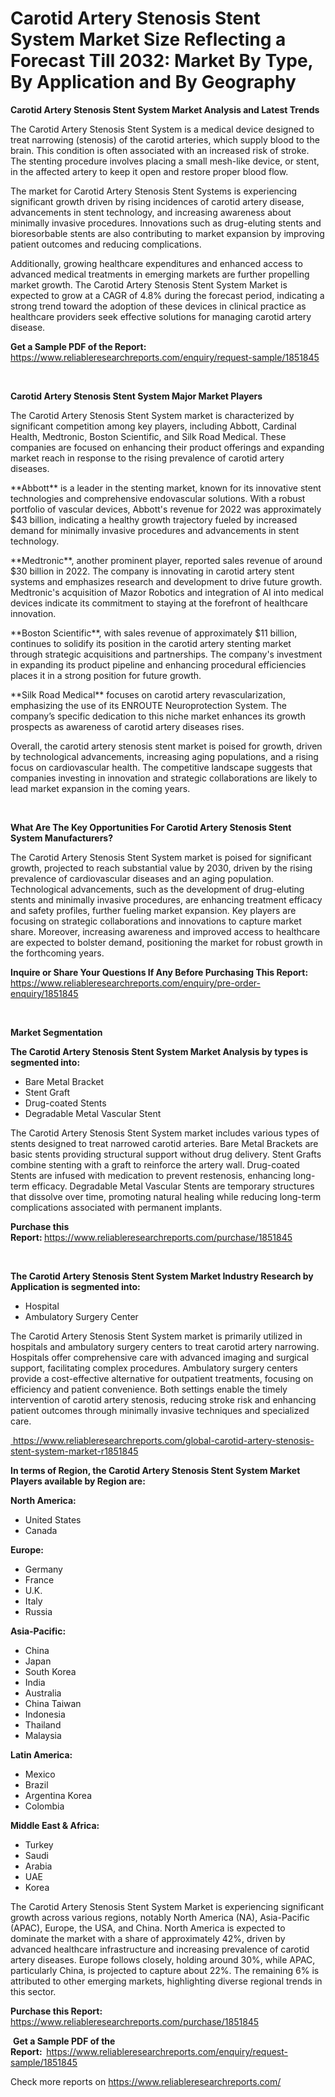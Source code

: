 <p><h1>Carotid Artery Stenosis Stent System Market Size Reflecting a Forecast Till 2032: Market By Type, By Application and By Geography</h1></p><p><strong>Carotid Artery Stenosis Stent System Market Analysis and Latest Trends</strong></p>
<p><p>The Carotid Artery Stenosis Stent System is a medical device designed to treat narrowing (stenosis) of the carotid arteries, which supply blood to the brain. This condition is often associated with an increased risk of stroke. The stenting procedure involves placing a small mesh-like device, or stent, in the affected artery to keep it open and restore proper blood flow. </p><p>The market for Carotid Artery Stenosis Stent Systems is experiencing significant growth driven by rising incidences of carotid artery disease, advancements in stent technology, and increasing awareness about minimally invasive procedures. Innovations such as drug-eluting stents and bioresorbable stents are also contributing to market expansion by improving patient outcomes and reducing complications. </p><p>Additionally, growing healthcare expenditures and enhanced access to advanced medical treatments in emerging markets are further propelling market growth. The Carotid Artery Stenosis Stent System Market is expected to grow at a CAGR of 4.8% during the forecast period, indicating a strong trend toward the adoption of these devices in clinical practice as healthcare providers seek effective solutions for managing carotid artery disease.</p></p>
<p><strong>Get a Sample PDF of the Report:&nbsp;</strong> <a href="https://www.reliableresearchreports.com/enquiry/request-sample/1851845?utm_campaign=2009&utm_medium=2&utm_source=Github&utm_content=ia&utm_term=15022025&utm_id=carotid-artery-stenosis-stent-system">https://www.reliableresearchreports.com/enquiry/request-sample/1851845</a></p>
<p>&nbsp;</p>
<p><strong>Carotid Artery Stenosis Stent System Major Market Players</strong></p>
<p><p>The Carotid Artery Stenosis Stent System market is characterized by significant competition among key players, including Abbott, Cardinal Health, Medtronic, Boston Scientific, and Silk Road Medical. These companies are focused on enhancing their product offerings and expanding market reach in response to the rising prevalence of carotid artery diseases.</p><p>**Abbott** is a leader in the stenting market, known for its innovative stent technologies and comprehensive endovascular solutions. With a robust portfolio of vascular devices, Abbott's revenue for 2022 was approximately $43 billion, indicating a healthy growth trajectory fueled by increased demand for minimally invasive procedures and advancements in stent technology.</p><p>**Medtronic**, another prominent player, reported sales revenue of around $30 billion in 2022. The company is innovating in carotid artery stent systems and emphasizes research and development to drive future growth. Medtronic's acquisition of Mazor Robotics and integration of AI into medical devices indicate its commitment to staying at the forefront of healthcare innovation.</p><p>**Boston Scientific**, with sales revenue of approximately $11 billion, continues to solidify its position in the carotid artery stenting market through strategic acquisitions and partnerships. The company's investment in expanding its product pipeline and enhancing procedural efficiencies places it in a strong position for future growth.</p><p>**Silk Road Medical** focuses on carotid artery revascularization, emphasizing the use of its ENROUTE Neuroprotection System. The company’s specific dedication to this niche market enhances its growth prospects as awareness of carotid artery diseases rises.</p><p>Overall, the carotid artery stenosis stent market is poised for growth, driven by technological advancements, increasing aging populations, and a rising focus on cardiovascular health. The competitive landscape suggests that companies investing in innovation and strategic collaborations are likely to lead market expansion in the coming years.</p></p>
<p>&nbsp;</p>
<p><strong>What Are The Key Opportunities For Carotid Artery Stenosis Stent System Manufacturers?</strong></p>
<p><p>The Carotid Artery Stenosis Stent System market is poised for significant growth, projected to reach substantial value by 2030, driven by the rising prevalence of cardiovascular diseases and an aging population. Technological advancements, such as the development of drug-eluting stents and minimally invasive procedures, are enhancing treatment efficacy and safety profiles, further fueling market expansion. Key players are focusing on strategic collaborations and innovations to capture market share. Moreover, increasing awareness and improved access to healthcare are expected to bolster demand, positioning the market for robust growth in the forthcoming years.</p></p>
<p><strong>Inquire or Share Your Questions If Any Before Purchasing This Report:</strong> <a href="https://www.reliableresearchreports.com/enquiry/pre-order-enquiry/1851845?utm_campaign=2009&utm_medium=2&utm_source=Github&utm_content=ia&utm_term=15022025&utm_id=carotid-artery-stenosis-stent-system">https://www.reliableresearchreports.com/enquiry/pre-order-enquiry/1851845</a></p>
<p>&nbsp;</p>
<p><strong>Market Segmentation</strong></p>
<p><strong>The Carotid Artery Stenosis Stent System Market Analysis by types is segmented into:</strong></p>
<p><ul><li>Bare Metal Bracket</li><li>Stent Graft</li><li>Drug-coated Stents</li><li>Degradable Metal Vascular Stent</li></ul></p>
<p><p>The Carotid Artery Stenosis Stent System market includes various types of stents designed to treat narrowed carotid arteries. Bare Metal Brackets are basic stents providing structural support without drug delivery. Stent Grafts combine stenting with a graft to reinforce the artery wall. Drug-coated Stents are infused with medication to prevent restenosis, enhancing long-term efficacy. Degradable Metal Vascular Stents are temporary structures that dissolve over time, promoting natural healing while reducing long-term complications associated with permanent implants.</p></p>
<p><strong>Purchase this Report:&nbsp;</strong><a href="https://www.reliableresearchreports.com/purchase/1851845?utm_campaign=2009&utm_medium=2&utm_source=Github&utm_content=ia&utm_term=15022025&utm_id=carotid-artery-stenosis-stent-system">https://www.reliableresearchreports.com/purchase/1851845</a></p>
<p>&nbsp;</p>
<p><strong>The Carotid Artery Stenosis Stent System Market Industry Research by Application is segmented into:</strong></p>
<p><ul><li>Hospital</li><li>Ambulatory Surgery Center</li></ul></p>
<p><p>The Carotid Artery Stenosis Stent System market is primarily utilized in hospitals and ambulatory surgery centers to treat carotid artery narrowing. Hospitals offer comprehensive care with advanced imaging and surgical support, facilitating complex procedures. Ambulatory surgery centers provide a cost-effective alternative for outpatient treatments, focusing on efficiency and patient convenience. Both settings enable the timely intervention of carotid artery stenosis, reducing stroke risk and enhancing patient outcomes through minimally invasive techniques and specialized care.</p></p>
<p><a href="https://www.reliableresearchreports.com/global-carotid-artery-stenosis-stent-system-market-r1851845?utm_campaign=2009&utm_medium=2&utm_source=Github&utm_content=ia&utm_term=15022025&utm_id=carotid-artery-stenosis-stent-system">&nbsp;https://www.reliableresearchreports.com/global-carotid-artery-stenosis-stent-system-market-r1851845</a></p>
<p><strong>In terms of Region, the Carotid Artery Stenosis Stent System Market Players available by Region are:</strong></p>
<p>
    <p> <strong> North America: </strong>
        <ul>
            <li>United States</li>
            <li>Canada</li>
        </ul>
        </p> 
    <p> <strong> Europe: </strong>
        <ul>
            <li>Germany</li>
            <li>France</li>
            <li>U.K.</li>
            <li>Italy</li>
            <li>Russia</li>
        </ul>
        </p> 
    <p> <strong> Asia-Pacific: </strong>
        <ul>
            <li>China</li>
            <li>Japan</li>
            <li>South Korea</li>
            <li>India</li>
            <li>Australia</li>
            <li>China Taiwan</li>
            <li>Indonesia</li>
            <li>Thailand</li>
            <li>Malaysia</li>
        </ul>
        </p> 
    <p> <strong> Latin America: </strong>
        <ul>
            <li>Mexico</li>
            <li>Brazil</li>
            <li>Argentina Korea</li>
            <li>Colombia</li>
        </ul>
        </p> 
    <p> <strong> Middle East & Africa: </strong>
        <ul>
            <li>Turkey</li>
            <li>Saudi</li>
            <li>Arabia</li>
            <li>UAE</li>
            <li>Korea</li>
        </ul>
    </p>
    </p>
<p><p>The Carotid Artery Stenosis Stent System Market is experiencing significant growth across various regions, notably North America (NA), Asia-Pacific (APAC), Europe, the USA, and China. North America is expected to dominate the market with a share of approximately 42%, driven by advanced healthcare infrastructure and increasing prevalence of carotid artery diseases. Europe follows closely, holding around 30%, while APAC, particularly China, is projected to capture about 22%. The remaining 6% is attributed to other emerging markets, highlighting diverse regional trends in this sector.</p></p>
<p><strong>Purchase this Report: </strong><a href="https://www.reliableresearchreports.com/purchase/1851845?utm_campaign=2009&utm_medium=2&utm_source=Github&utm_content=ia&utm_term=15022025&utm_id=carotid-artery-stenosis-stent-system">https://www.reliableresearchreports.com/purchase/1851845</a></p>
<p>&nbsp;<strong>Get a Sample PDF of the Report:&nbsp;&nbsp;</strong><a href="https://www.reliableresearchreports.com/enquiry/request-sample/1851845?utm_campaign=2009&utm_medium=2&utm_source=Github&utm_content=ia&utm_term=15022025&utm_id=carotid-artery-stenosis-stent-system">https://www.reliableresearchreports.com/enquiry/request-sample/1851845</a></p>
<p><strong></strong></p>
<p>Check more reports on <a href="https://www.reliableresearchreports.com/?utm_campaign=2009&utm_medium=2&utm_source=Github&utm_content=ia&utm_term=15022025&utm_id=carotid-artery-stenosis-stent-system">https://www.reliableresearchreports.com/</a></p>
